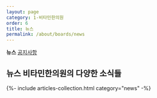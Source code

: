 ```yaml
---
layout: page
category: 1-비타민한의원
order: 6
title: 뉴스
permalink: /about/boards/news
---
```


<div class="tab">
  <strong>뉴스</strong>
  <a href="{{ page.dir }}notice">공지사항</a>
</div>

<h2 class="content-heading">
  <strong>뉴스</strong>
  비타민한의원의 다양한 소식들
</h2>

{%- include articles-collection.html category="news" -%}
